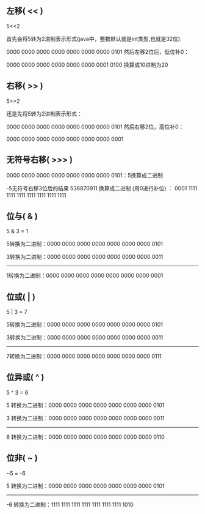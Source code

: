 ## 左移( << )
5<<2

首先会将5转为2进制表示形式(java中，整数默认就是int类型,也就是32位):

0000 0000 0000 0000 0000 0000 0000 0101           然后左移2位后，低位补0：

0000 0000 0000 0000 0000 0000 0001 0100           换算成10进制为20

## 右移( >> ) 
5>>2

还是先将5转为2进制表示形式：

0000 0000 0000 0000 0000 0000 0000 0101 然后右移2位，高位补0：

0000 0000 0000 0000 0000 0000 0000 0001
## 无符号右移( >>> )


0000 0000 0000 0000 0000 0000 0000 0101：5换算成二进制 

-5无符号右移3位后的结果 536870911 换算成二进制 (用0进行补位) ：  0001 1111 1111 1111 1111 1111 1111 1111  
## 位与( & )
5 & 3 = 1

5转换为二进制：0000 0000 0000 0000 0000 0000 0000 0101

3转换为二进制：0000 0000 0000 0000 0000 0000 0000 0011

-------------------------------------------------------------------------------------

1转换为二进制：0000 0000 0000 0000 0000 0000 0000 0001

## 位或( | )
5 | 3 = 7

5转换为二进制：0000 0000 0000 0000 0000 0000 0000 0101

3转换为二进制：0000 0000 0000 0000 0000 0000 0000 0011

-------------------------------------------------------------------------------------

7转换为二进制：0000 0000 0000 0000 0000 0000 0000 0111

## 位异或( ^ )
5 ^ 3 = 6

5 转换为二进制：0000 0000 0000 0000 0000 0000 0000 0101

3 转换为二进制：0000 0000 0000 0000 0000 0000 0000 0011

-------------------------------------------------------------------------------------

6 转换为二进制：0000 0000 0000 0000 0000 0000 0000 0110

## 位非( ~ )
~5 = -6

5 转换为二进制：0000 0000 0000 0000 0000 0000 0000 0101

-------------------------------------------------------------------------------------

-6 转换为二进制：1111 1111 1111 1111 1111 1111 1111 1010

